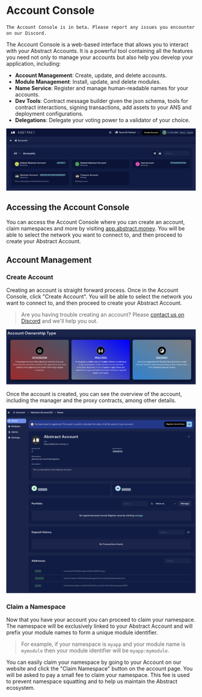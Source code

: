 # Account Console

```admonish warning
The Account Console is in beta. Please report any issues you encounter on our Discord.
```

The Account Console is a web-based interface that allows you to interact with your Abstract Accounts. It is a powerful
tool containing all the features you need not only to manage your accounts but also help you develop your application,
including:

- **Account Management**: Create, update, and delete accounts.
- **Module Management**: Install, update, and delete modules.
- **Name Service**: Register and manage human-readable names for your accounts.
- **Dev Tools**: Contract message builder given the json schema, tools for contract interactions, signing transactions,
  add assets to your ANS and deployment configurations.
- **Delegations**: Delegate your voting power to a validator of your choice.

![](../resources/account_console/accounts.webp)

## Accessing the Account Console

You can access the Account Console where you can create an account, claim namespaces and more by
visiting <a href="https://app.abstract.money/" target="_blank">app.abstract.money</a>. You will be able to select the
network you want to connect to, and then proceed to create your Abstract Account.

## Account Management

### Create Account

Creating an account is straight forward process. Once in the Account Console, click "Create Account". You will be able
to select the network you want to connect to, and then proceed to create your Abstract Account.

> Are you having trouble creating an account? Please <a href="https://discord.gg/uch3Tq3aym" target="_blank">contact us
> on Discord</a> and we'll help you out.

![](../resources/account_console/account_creation.webp)

Once the account is created, you can see the overview of the account, including the manager and the proxy contracts,
among other details.

![](../resources/account_console/account_overview.webp)

### Claim a Namespace

Now that you have your account you can proceed to claim your namespace. The namespace will be exclusively linked to your
Abstract Account and will prefix your module names to form a unique module identifier.

> For example, if your namespace is `myapp` and your module name is `mymodule` then your module identifier will
> be `myapp:mymodule`.

You can easily claim your namespace by going to your Account on our website and click the "Claim Namespace" button on
the account page. You will be asked to pay a small fee to claim your namespace. This fee is used to prevent namespace
squatting and to help us maintain the Abstract ecosystem.

